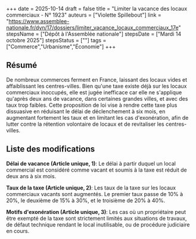 +++
date = 2025-10-14
draft = false
title = "Limiter la vacance des locaux commerciaux - N° 1923"
auteurs = ["Violette Spillebout"]
link = "https://www.assemblee-nationale.fr/dyn/17/dossiers/limiter_vacance_locaux_commerciaux_17e"
stepsName = ["Dépôt à l'Assemblée nationale"]
stepsDate = ["Mardi 14 octobre 2025"]
stepsStatus = [""]
tags = ["Commerce","Urbanisme","Économie"]
+++

## Résumé

De nombreux commerces ferment en France, laissant des locaux vides et affaiblissant les centres-villes. Bien qu'une taxe existe déjà sur les locaux commerciaux inoccupés, elle est jugée inefficace car elle ne s'applique qu'après deux ans de vacance, dans certaines grandes villes, et avec des taux trop faibles. Cette proposition de loi vise à rendre cette taxe plus dissuasive en réduisant le délai de déclenchement à six mois, en augmentant fortement les taux et en limitant les cas d'exonération, afin de lutter contre la rétention volontaire de locaux et de revitaliser les centres-villes.

## Liste des modifications

**Délai de vacance (Article unique, 1)**: Le délai à partir duquel un local commercial est considéré comme vacant et soumis à la taxe est réduit de deux ans à six mois.

**Taux de la taxe (Article unique, 2)**: Les taux de la taxe sur les locaux commerciaux vacants sont augmentés. Le premier taux passe de 10% à 20%, le deuxième de 15% à 30%, et le troisième de 20% à 40%.

**Motifs d'exonération (Article unique, 3)**: Les cas où un propriétaire peut être exempté de la taxe sont strictement limités aux situations de travaux, de défaut technique rendant le local inutilisable, ou de procédure judiciaire en cours.
